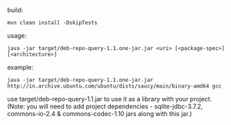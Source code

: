 build:
```
mvn clean install -DskipTests
```

usage:
```
java -jar target/deb-repo-query-1.1.one-jar.jar <uri> [<package-spec>] [<architecture>]
```

example:
```
java -jar target/deb-repo-query-1.1.one-jar.jar http://in.archive.ubuntu.com/ubuntu/dists/saucy/main/binary-amd64 gcc
```

use target/deb-repo-query-1.1.jar to use it as a library with your project. (Note: you will need to add project dependencies - sqlite-jdbc-3.7.2, commons-io-2.4 & commons-codec-1.10 jars along with this jar.)

